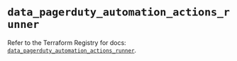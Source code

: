 # `data_pagerduty_automation_actions_runner`

Refer to the Terraform Registry for docs: [`data_pagerduty_automation_actions_runner`](https://registry.terraform.io/providers/pagerduty/pagerduty/3.25.1/docs/data-sources/automation_actions_runner).
